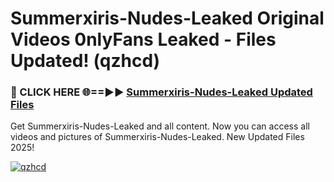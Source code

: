 # Summerxiris-Nudes-Leaked Original Videos 0nlyFans Leaked - Files Updated! (qzhcd)

<h3>🔴 CLICK HERE 🌐==►► <a href="https://tinyurl.com/4mcuefdz" rel="nofollow">Summerxiris-Nudes-Leaked Updated Files</a></h3>

Get Summerxiris-Nudes-Leaked and all content. Now you can access all videos and pictures of Summerxiris-Nudes-Leaked. New Updated Files 2025!

[![qzhcd](https://i.imgur.com/StAQSOY.gif)](https://tinyurl.com/4mcuefdz)
